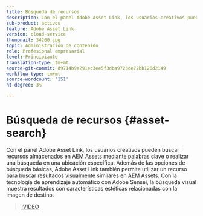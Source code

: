 ```yaml
---
title: Búsqueda de recursos
description: Con el panel Adobe Asset Link, los usuarios creativos pueden buscar recursos almacenados en AEM Assets mediante palabras clave o realizar una búsqueda en una ubicación específica. Además de las opciones de búsqueda básicas, Adobe Asset Link también permite utilizar un recurso para buscar resultados visualmente similares en AEM Assets. Con la tecnología de aprendizaje automático con Adobe Sensei, la búsqueda visual muestra resultados con características estéticas relacionadas con la imagen de destino.
sub-product: activos
feature: Adobe Asset Link
version: cloud-service
thumbnail: 34260.jpg
topic: Administración de contenido
role: Profesional empresarial
level: Principiante
translation-type: tm+mt
source-git-commit: d9714b9a291ec3ee5f3dba9723de72bb120d2149
workflow-type: tm+mt
source-wordcount: '151'
ht-degree: 3%

---
```



# Búsqueda de recursos {#asset-search}

Con el panel Adobe Asset Link, los usuarios creativos pueden buscar recursos almacenados en AEM Assets mediante palabras clave o realizar una búsqueda en una ubicación específica. Además de las opciones de búsqueda básicas, Adobe Asset Link también permite utilizar un recurso para buscar resultados visualmente similares en AEM Assets. Con la tecnología de aprendizaje automático con Adobe Sensei, la búsqueda visual muestra resultados con características estéticas relacionadas con la imagen de destino.

>[!VIDEO](https://video.tv.adobe.com/v/34260/?quality=12)
